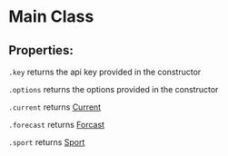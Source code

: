 # Main Class
## Properties:
`.key` returns the api key provided in the constructor

`.options` returns the options provided in the constructor 

`.current` returns [Current](https://github.com/discordjslib/weatherjslib/blob/main/Documentation/Classes/Current.md)

`.forecast` returns [Forcast](https://github.com/discordjslib/weatherjslib/blob/main/Documentation/Classes/Forecast.md)

`.sport` returns [Sport](https://github.com/discordjslib/weatherjslib/blob/main/Documentation/Classes/Sport.md)
